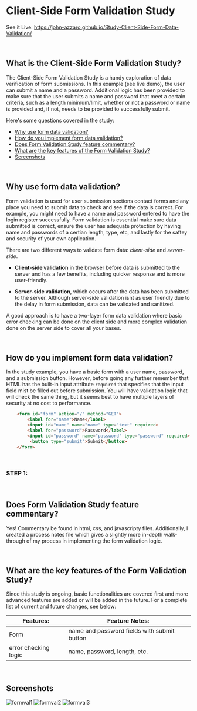 # Client-Side Form Validation Study

See it Live: https://john-azzaro.github.io/Study-Client-Side-Form-Data-Validation/

<br>

## What is the Client-Side Form Validation Study?
The Client-Side Form Validation Study is a handy exploration of data verification of form submissions.  In this example (see live demo), the user can
submit a name and a password.  Additional logic has been provided to make sure that the user submits a name and password that meet a certain criteria, such 
as a length minimum/limit, whether or not a password or name is provided and, if not, needs to be provided to successfully submit.

Here's some questions covered in the study:

* [Why use form data validation?](#Screenshots)
* [How do you implement form data validation?](#Screenshots)
* [Does Form Validation Study feature commentary?](#Does-Form-Validation-Study-feature-commentary)
* [What are the key features of the Form Validation Study?](#What-are-the-key-features-of-the-Form-Validation-Study)
* [Screenshots](#Screenshots)

<br>

## Why use form data validation?
Form validation is used for user submission sections contact forms and any place you need to submit data to check and see if the data is correct.  For example, you might
need to have a name and password entered to have the login register successfully.  Form validation is essential make sure data submitted is correct, ensure the user has adequate 
protection by having name and passwords of a certian length, type, etc, and lastly for the saftey and security of your own application. 

There are two different ways to validate form data: *client-side* and *server-side*.  

* **Client-side validation** in the browser before data is submitted to the server and has a few benefits, including quicker response and is more user-friendly.  

* **Server-side validation**, which occurs after the data has been submitted to the server.  Although server-side validation isnt as user friendly due to the delay in form submission, data can be validated and sanitized.  

A good approach is to have a two-layer form data validation where basic error checking can be done on the client side and more complex validation done on the server side to cover all your bases.

<br>

## How do you implement form data validation?
In the study example, you have a basic form with a user name, password, and a submission button.  However, before going any further remember that HTML has the built-in input attribute ```required``` that specifies that the input field mist be filled out before submission.  You will have validation logic that will check the same thing, but it seems best to have multiple layers of security at no cost to performance.
```html
    <form id="form" action="/" method="GET">
        <label for="name">Name</label>
        <input id="name" name="name" type="text" required>                    <== "required" added to input tag
        <label for="password">Password</label>
        <input id="password" name="password" type="password" required>        <== "required" added to input tag
         <button type="submit">Submit</button>
    </form>
```
<br>

### STEP 1:


<br>

## Does Form Validation Study feature commentary?
Yes! Commentary be found in html, css, and javascripty files.  Additionally, I created a process notes file which gives a slightly more in-depth walk-through of
my process in implementing the form validation logic.

<br>

## What are the key features of the Form Validation Study?
Since this study is ongoing, basic functionalities are covered first and more advanced features are added or will be added in the future.  For a complete list of current and future changes, see below:

| **Features:**                            | **Feature Notes:**                             |
| ---------------------------------------- | ----------------------------------------------|
| Form                                     |    name and password fields with submit button                                             |
| error checking logic                     |    name, password, length, etc.                                               |

<br>

## Screenshots
![formval1](https://user-images.githubusercontent.com/37447586/65300914-0a559100-db2a-11e9-9cc2-c4e6bc625cde.png)
![formval2](https://user-images.githubusercontent.com/37447586/65300915-0a559100-db2a-11e9-8ac1-65e9f9ad3f27.png)
![formval3](https://user-images.githubusercontent.com/37447586/65300916-0a559100-db2a-11e9-9851-3360d3d9efef.png)
